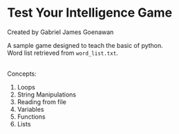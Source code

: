 # Test Your Intelligence Game
 
Created by Gabriel James Goenawan

A sample game designed to teach the basic of python. <br>
Word list retrieved from `word_list.txt`.<br><br>

Concepts:
  1. Loops
  2. String Manipulations
  3. Reading from file
  4. Variables
  5. Functions
  6. Lists
  
